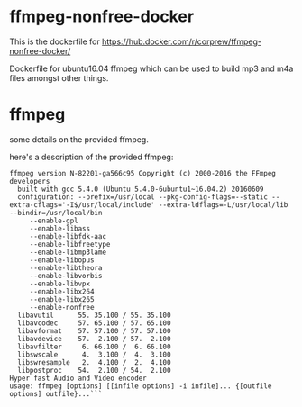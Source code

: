 # ffmpeg-nonfree-docker
This is the dockerfile for https://hub.docker.com/r/corprew/ffmpeg-nonfree-docker/

Dockerfile for ubuntu16.04 ffmpeg which can be used to build mp3 and m4a files amongst other things.

# ffmpeg

some details on the provided ffmpeg.

here's a description of the provided ffmpeg:

```
ffmpeg version N-82201-ga566c95 Copyright (c) 2000-2016 the FFmpeg developers
  built with gcc 5.4.0 (Ubuntu 5.4.0-6ubuntu1~16.04.2) 20160609
  configuration: --prefix=/usr/local --pkg-config-flags=--static --extra-cflags='-I$/usr/local/include' --extra-ldflags=-L/usr/local/lib --bindir=/usr/local/bin 
     --enable-gpl 
     --enable-libass 
     --enable-libfdk-aac 
     --enable-libfreetype 
     --enable-libmp3lame 
     --enable-libopus 
     --enable-libtheora 
     --enable-libvorbis 
     --enable-libvpx 
     --enable-libx264 
     --enable-libx265 
     --enable-nonfree
  libavutil      55. 35.100 / 55. 35.100
  libavcodec     57. 65.100 / 57. 65.100
  libavformat    57. 57.100 / 57. 57.100
  libavdevice    57.  2.100 / 57.  2.100
  libavfilter     6. 66.100 /  6. 66.100
  libswscale      4.  3.100 /  4.  3.100
  libswresample   2.  4.100 /  2.  4.100
  libpostproc    54.  2.100 / 54.  2.100
Hyper fast Audio and Video encoder
usage: ffmpeg [options] [[infile options] -i infile]... {[outfile options] outfile}...```
